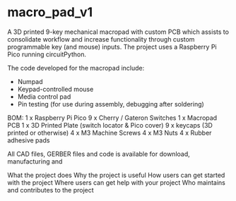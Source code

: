 # macro_pad_v1
A 3D printed 9-key mechanical macropad with custom PCB which assists to consolidate workflow and increase functionality through custom programmable key (and mouse) inputs. 
The project uses a Raspberry Pi Pico running circuitPython.


The code developed for the macropad include:
- Numpad
- Keypad-controlled mouse
- Media control pad
- Pin testing (for use during assembly, debugging after soldering)


BOM:
  1 x Raspberry Pi Pico
  9 x Cherry / Gateron Switches
  1 x Macropad PCB
  1 x 3D Printed Plate (switch locator & Pico cover)
  9 x keycaps (3D printed or otherwise)
  4 x M3 Machine Screws
  4 x M3 Nuts
  4 x Rubber adhesive pads


All CAD files, GERBER files and code is available for download, manufacturing and 

What the project does
Why the project is useful
How users can get started with the project
Where users can get help with your project
Who maintains and contributes to the project